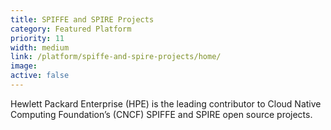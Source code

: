 ```yaml
---
title: SPIFFE and SPIRE Projects
category: Featured Platform
priority: 11
width: medium
link: /platform/spiffe-and-spire-projects/home/
image: 
active: false
---
```


Hewlett Packard Enterprise (HPE) is the leading contributor to Cloud Native Computing Foundation’s (CNCF) SPIFFE and SPIRE open source projects.

